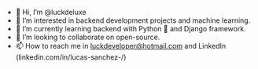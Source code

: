 - 👋 Hi, I’m @luckdeluxe
- 👀 I’m interested in backend development projects and machine learning.
- 🌱 I’m currently learning backend with Python 🐍 and Django framework. 
- 💞️ I’m looking to collaborate on open-source.
- 📫 How to reach me in luckdeveloper@hotmail.com and LinkedIn (linkedin.com/in/lucas-sanchez-/)
